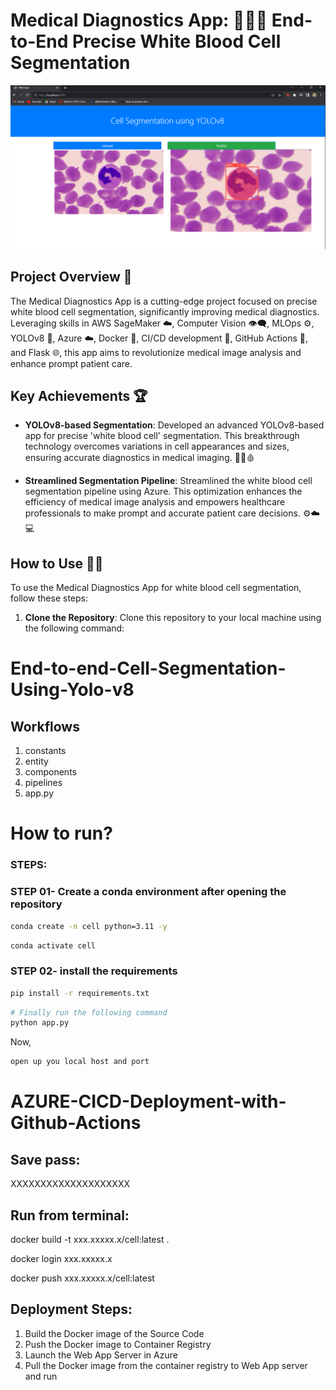 # Medical Diagnostics App: 👩‍⚕️🔬 End-to-End Precise White Blood Cell Segmentation

![Medical Diagnostics App](https://github.com/pvashish/End_to_End_Cell_Segmentation_YOLOV8/blob/main/Capture.PNG)

## Project Overview 🚀

The Medical Diagnostics App is a cutting-edge project focused on precise white blood cell segmentation, significantly improving medical diagnostics. Leveraging skills in AWS SageMaker ☁️, Computer Vision 👁️‍🗨️, MLOps ⚙️, YOLOv8 🎯, Azure ☁️, Docker 🐳, CI/CD development 🔄, GitHub Actions 🤖, and Flask 🌐, this app aims to revolutionize medical image analysis and enhance prompt patient care.

## Key Achievements 🏆

- **YOLOv8-based Segmentation**: Developed an advanced YOLOv8-based app for precise 'white blood cell' segmentation. This breakthrough technology overcomes variations in cell appearances and sizes, ensuring accurate diagnostics in medical imaging. 🎯🔬🩸

- **Streamlined Segmentation Pipeline**: Streamlined the white blood cell segmentation pipeline using Azure. This optimization enhances the efficiency of medical image analysis and empowers healthcare professionals to make prompt and accurate patient care decisions. ⚙️☁️💻

## How to Use 📝🔧

To use the Medical Diagnostics App for white blood cell segmentation, follow these steps:

1. **Clone the Repository**: Clone this repository to your local machine using the following command:



# End-to-end-Cell-Segmentation-Using-Yolo-v8

## Workflows

1. constants
2. entity
3. components
4. pipelines
5. app.py


# How to run?
### STEPS:

### STEP 01- Create a conda environment after opening the repository

```bash
conda create -n cell python=3.11 -y
```

```bash
conda activate cell
```


### STEP 02- install the requirements
```bash
pip install -r requirements.txt
```


```bash
# Finally run the following command
python app.py
```

Now,
```bash
open up you local host and port
```


# AZURE-CICD-Deployment-with-Github-Actions

## Save pass:

XXXXXXXXXXXXXXXXXXXX


## Run from terminal:

docker build -t xxx.xxxxx.x/cell:latest .

docker login xxx.xxxxx.x

docker push xxx.xxxxx.x/cell:latest


## Deployment Steps:

1. Build the Docker image of the Source Code
2. Push the Docker image to Container Registry
3. Launch the Web App Server in Azure 
4. Pull the Docker image from the container registry to Web App server and run 
